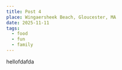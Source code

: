 ```yaml
---
title: Post 4
place: Wingaersheek Beach, Gloucester, MA
date: 2025-11-11
tags: 
  - food
  - fun
  - family
---
```

hellofdafda
